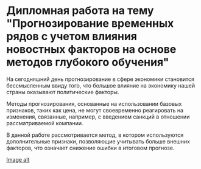 # Дипломная работа на тему "Прогнозирование временных рядов с учетом влияния новостных факторов на основе методов глубокого обучения" #

На сегодняшний день прогнозирование в сфере экономики становится бессмысленным ввиду того, что большое влияние на экономику нашей страны оказывают политические факторы. 

Методы прогнозирования, основанные на использовании базовых признаков, таких как цена, не могут своевременно реагировать на изменения, связанные, например, с введением санкций в отношении рассматриваемой компании.

В данной работе рассмотривается метод, в котором используются дополнительные признаки, позволяющие учитывать больше внешних факторов, что означает снижение ошибки в итоговом прогнозе.

[Image alt](https://github.com/mikezinovenkov/timeseries_forecasting/raw/main/image.png)
